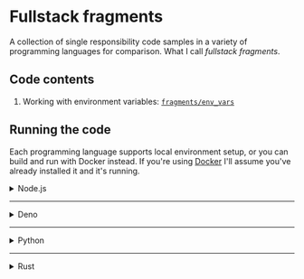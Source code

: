 # Fullstack fragments

A collection of single responsibility code samples in a variety of programming languages for comparison. What I call
_fullstack fragments_.

## Code contents

1. Working with environment variables: [`fragments/env_vars`](./fragments/env_vars/)

## Running the code

Each programming language supports local environment setup, or you can build and run with Docker instead. If you're
using [Docker](https://www.docker.com/get-started/) I'll assume you've already installed it and it's running.

<details>
<summary>Node.js</summary>
<br/>

All the node.js code is written in TypeScript. I'm using [`tsx`](https://www.npmjs.com/package/tsx) to transpile and
execute the code.

### Local

- Install [`nvm`](https://github.com/nvm-sh/nvm)
- `nvm install 20` if you don't already have this version
- `nvm use 20`
- Run `npm install` at root of repo
- Run all fragments:
  ```
  npm run fragments
  ```
- Run a single fragment, e.g.:
  ```
  npm run fragment -- fragments/env_vars/env_vars.node.ts
  ```
- Run unit tests:
  ```
  npm run test
  ```
- Run the linter:
  ```
  npm run lint
  ```
- Run the TypeScript check:
  ```
  npm run tsc
  ```
- Run the formatter:
  ```
  npm run format:write
  ```
- Run the format check:
  ```
  npm run format:check
  ```

### Docker

- Build the image at root of repo:
  ```
  docker build --force-rm -f Dockerfile.node -t fullstack_fragments_node .
  ```
- Run all fragments:
  ```
  docker run --rm fullstack_fragments_node
  ```
- Run a single fragment, e.g.:
  ```
  docker run --rm fullstack_fragments_node fragments/env_vars/env_vars.node.ts
  ```
- Run unit tests:
  ```
  docker run --rm --entrypoint npm fullstack_fragments_node run test
  ```
- Run the linter:
  ```
  docker run --rm --entrypoint npm fullstack_fragments_node run lint
  ```
- Run the TypeScript check:
  ```
  docker run --rm --entrypoint npm fullstack_fragments_node run tsc
  ```
- Run the format check:
  ```
  docker run --rm --entrypoint npm fullstack_fragments_node run format:check
  ```

</details>

---

<details>
<summary>Deno</summary>
<br/>

### Local

- I use VS Code with the [vscode_deno](https://marketplace.visualstudio.com/items?itemName=denoland.vscode-deno)
  extension, and I maintain the `deno.enablePaths` setting (in `.vscode/settings.json`) to make the distinction between
  Node.js TypeScript files and Deno TypeScript files
- Install [`dvm`](https://deno.land/x/dvm)
- `dvm install 1.45.2` if you don't already have this version
- `dvm use 1.45.2`
- Run all fragments:
  ```
  deno task fragments
  ```
- Run a single fragment, e.g.:
  ```
  deno task fragment fragments/env_vars/env_vars.deno.ts
  ```
- Run unit tests:
  ```
  deno task test
  ```
- Run the linter:
  ```
  deno lint
  ```
- Run the formatter:
  ```
  deno fmt
  ```

### Docker

- Build the image at root of repo:
  ```
  docker build --force-rm -f Dockerfile.deno -t fullstack_fragments_deno .
  ```
- Run all fragments:
  ```
  docker run --rm fullstack_fragments_deno
  ```
- Run a single fragment, e.g.:
  ```
  docker run --rm fullstack_fragments_deno fragments/env_vars/env_vars.deno.ts
  ```
- Run unit tests:
  ```
  docker run --rm --entrypoint deno fullstack_fragments_deno task test
  ```
- Run the linter:
  ```
  docker run --rm --entrypoint deno fullstack_fragments_deno lint
  ```
- Run the formatter:
  ```
  docker run --rm --entrypoint deno fullstack_fragments_deno fmt
  ```

</details>

---

<details>
<summary>Python</summary>
<br/>

### Local

#### Setup

- Install [`pyenv`](https://github.com/pyenv/pyenv)
- `pyenv install 3.12.4` if you don't already have this version
- Ensure `python3 --version` prints the above version
- Create a
  [virtual environment](https://packaging.python.org/en/latest/guides/installing-using-pip-and-virtual-environments/):
  ```
  python3 -m venv .venv
  ```
- Activate the virtual environment: `source .venv/bin/activate`
- Ensure the Python interpreter being used is the virtual environment: `which python3`
- Create a `.pth` file in the virtual environment to set the repo in the Python path:
  ```
  touch .venv/lib/python3.12/site-packages/fullstack_fragments.pth
  pwd > .venv/lib/python3.12/site-packages/fullstack_fragments.pth
  ```
- Install dependencies: `python3 -m pip install -r requirements.txt`
- Verify it's been installed with `python3 -m pip list`
- You can run `deactivate` to exit the virtual environment at any time

#### Run

- Run all fragments:
  ```
  python3 ./fragments/index.py
  ```
- Run a single fragment, e.g.:
  ```
  python3 ./fragments/env_vars/env_vars.py
  ```
- Run unit tests:
  ```
  python3 -m unittest -v
  ```
- Run the type check:
  ```
  python3 -m mypy --config-file mypy.ini
  ```
- Run the linter:
  ```
  python3 -m pylint ./fragments --rcfile ./pylintrc
  ```
- Run the formatter:
  ```
  python3 -m black ./fragments
  ```
- Run the format check:
  ```
  python3 -m black ./fragments --check
  ```

### Docker

- Build the image at root of repo:
  ```
  docker build --force-rm -f Dockerfile.python -t fullstack_fragments_python .
  ```
- Run all fragments:
  ```
  docker run --rm fullstack_fragments_python
  ```
- Run a single fragment, e.g.:
  ```
  docker run --rm --entrypoint python3 fullstack_fragments_python ./fragments/env_vars/env_vars.py
  ```
- Run unit tests:
  ```
  docker run --rm --entrypoint python3 fullstack_fragments_python -m unittest -v
  ```
- Run the type check:
  ```
  docker run --rm --entrypoint python3 fullstack_fragments_python -m mypy --config-file mypy.ini
  ```
- Run the linter:
  ```
  docker run --rm --entrypoint python3 fullstack_fragments_python -m pylint ./fragments --rcfile ./pylintrc
  ```
- Run the formatter:
  ```
  docker run --rm --entrypoint python3 fullstack_fragments_python -m black ./fragments
  ```
- Run the format check:
  ```
  docker run --rm --entrypoint python3 fullstack_fragments_python -m black ./fragments --check
  ```

</details>

---

<details>
<summary>Rust</summary>
<br/>

### Local

#### Setup

- Install [Rust](https://www.rust-lang.org/tools/install)
- `rustup toolchain install 1.79.0` if you don't already have this version installed
- `rustc --version` to confirm the above version is being used
- Add `clippy` for enhanced linting: `rustup component add clippy`
- Add `rustfmt` for formatting: `rustup component add rustfmt`

#### Run

- Run all fragments:
  ```
  cargo run --bin fragments
  ```
- Run unit tests:
  ```
  cargo test
  ```
- Run the build:
  ```
  cargo build --release --bin fragments
  ```
- Run the linter:
  ```
  cargo clippy -- -D warnings
  ```
- Run the formatter:
  ```
  cargo fmt -v
  ```
- Run the format check:
  ```
  cargo fmt --check -v
  ```

### Docker

- Build the image at root of repo:
  ```
  docker build --force-rm -f Dockerfile.rust -t fullstack_fragments_rust .
  ```
- Run all fragments:
  ```
  docker run --rm fullstack_fragments_rust
  ```
- Run unit tests:
  ```
  docker run --rm --entrypoint cargo fullstack_fragments_rust test
  ```
- Run the build:
  ```
  docker run --rm --entrypoint cargo fullstack_fragments_rust build --release --bin fragments
  ```
- Run the linter:
  ```
  docker run --rm --entrypoint cargo fullstack_fragments_rust clippy -- -D warnings
  ```
- Run the formatter:
  ```
  docker run --rm --entrypoint cargo fullstack_fragments_rust fmt -v
  ```
- Run the format check:
  ```
  docker run --rm --entrypoint cargo fullstack_fragments_rust fmt -v --check
  ```

</details>
